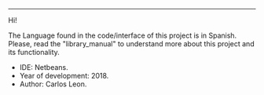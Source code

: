 ------------------
Hi! 

The Language found in the code/interface of this project is in Spanish. Please, read the "library_manual" to understand more about this project and its functionality. 

- IDE: Netbeans. 
- Year of development: 2018. 
- Author: Carlos Leon. 

